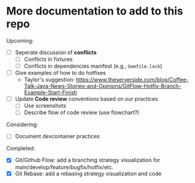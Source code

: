 # More documentation to add to this repo

Upcoming:

- [ ] Seperate discussion of **conflicts**
  - [ ] Conflicts in fixtures
  - [ ] Conflicts in dependencies manifest (e.g., `Gemfile.lock`)
- [ ] Give examples of how to do hotfixes
  - Taylor's suggestion: <https://www.theserverside.com/blog/Coffee-Talk-Java-News-Stories-and-Opinions/GitFlow-Hotfix-Branch-Example-Start-Finish>
- [ ] Update **Code review** conventions based on our practices
  - [ ] Use screenshots
  - [ ] Describe flow of code review (use flowchart?)

Considering:

- [ ] Document devcontainer practices

Completed:

- [x] Git/Github Flow: add a branching strategy visualization for main/develop/feature/bugfix/hotfix/etc.
- [x] Git Rebase: add a rebasing strategy visualization and code